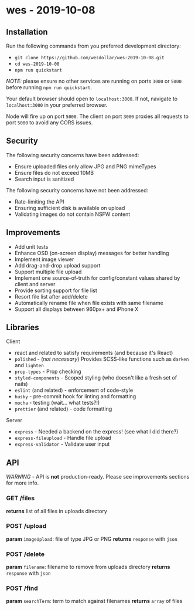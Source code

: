# wes - 2019-10-08

## Installation
Run the following commands from you preferred development directory:
* `git clone https://github.com/wesdollar/wes-2019-10-08.git`
* `cd wes-2019-10-08`
* `npm run quickstart`

*NOTE:* please ensure no other services are running on ports `3000` or `5000` before running `npm run quickstart`.

Your default browser should open to `localhost:3000`. If not, navigate to `localhost:3000` in your preferred browser. 

Node will fire up on port `5000`. The client on port `3000` proxies all requests to port `5000` to avoid any CORS issues.

## Security
The following security concerns have been addressed:
* Ensure uploaded files only allow JPG and PNG mimeTypes
* Ensure files do not exceed 10MB
* Search input is sanitized

The following security concerns have not been addressed:
* Rate-limiting the API
* Ensuring sufficient disk is available on upload
* Validating images do not contain NSFW content

## Improvements
* Add unit tests
* Enhance OSD (on-screen display) messages for better handling
* Implement image viewer
* Add drag-and-drop upload support
* Support multiple file upload
* Implement one source-of-truth for config/constant values shared by client and server
* Provide sorting support for file list
* Resort file list after add/delete
* Automatically rename file when file exists with same filename
* Support all displays between 960px+ and iPhone X

## Libraries
Client
* react and related to satisfy requirements (and because it's React)
* `polished` - (*not necessary*) Provides SCSS-like functions such as `darken` and `lighten`
* `prop-types` - Prop checking
* `styled-components` - Scoped styling (who doesn't like a fresh set of nails)
* `eslint` (and related) - enforcement of code-style
* `husky` - pre-commit hook for linting and formatting
* `mocha` - testing (wait... what tests?!)
* `prettier` (and related) - code formatting

Server
* `express` - Needed a backend on the express! (see what I did there?)
* `express-fileupload` - Handle file upload
* `express-validator` - Validate user input

## API
*WARNING* - API is **not** production-ready. Please see improvements sections for more info.

### GET /files
**returns** list of all files in uploads directory

### POST /upload
**param** `imageUpload`: file of type JPG or PNG 
**returns** `response` with `json`

### POST /delete
**param** `filename`: filename to remove from uploads directory
**returns** `response` with `json`

### POST /find
**param** `searchTerm`: term to match against filenames
**returns** `array` of files